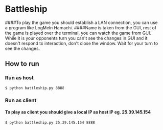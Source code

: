# Battleship

####To play the game you should establish a LAN connection, you can use a program like LogMeIn Hamachi. 
####Name is taken from the GUI, rest of the game is played over the terminal, you can watch the game from GUI. While it is your opponents turn you can't see the changes in GUI and it doesn't respond to interaction, don't close the window. Wait for your turn to see the changes.  


## How to run

### Run as host
```sh
$ python battleship.py 8888
```
### Run as client
#### To play as client you should give a local IP as host IP eg. 25.39.145.154
```sh
$ python battleship.py 25.39.145.154 8888
```
